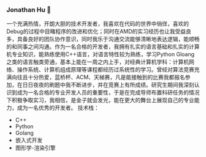 ### Jonathan Hu 👋

一个充满热情，开朗大胆的技术开发者，我喜欢在代码的世界中徜徉，喜欢的Debug的过程中目睹程序的改进和优化；同时在AMD的实习经历也让我受益良多，具备良好的团队协作意识，同时我乐于沟通交流能够清晰地表达逻辑，能顺畅的和同事之间沟通。作为一名合格的开发者，我拥有扎实的语言基础和扎实的计算机专业知识，能熟练使用C++语言，对语言特性较为熟练，学习Python Gloang之类的语言触类旁通，基本上能在一周之内上手，对经典计算机学科：计算机网络、操作系统、计算机组成原理等课程都经历过系统性的学习。曾经对算法竞赛充满向往且十分热爱，蓝桥杯、ACM、天梯赛，凡是能接触到的比赛我都报名参加，在日日夜夜的刷题中我不断进步，并在竞赛上有所成绩。研究生期间我深刻认识到成为一名合格的专业开发人员的重要性，于是在完成导师布置科研任务的情况下积极争取实习，我相信，是金子就会发光，能在更大的舞台上展现自己的专业能力，成为一名优秀的开发者。
技术栈：
* C++
* Python
* Golang
* 嵌入式开发
* 图形学-渲染引擎
<!--
**KevinJey/KevinJey** is a ✨ _special_ ✨ repository because its `README.md` (this file) appears on your GitHub profile.

Here are some ideas to get you started:

- 🔭 I’m currently working on ...
- 🌱 I’m currently learning ...
- 👯 I’m looking to collaborate on ...
- 🤔 I’m looking for help with ...
- 💬 Ask me about ...
- 📫 How to reach me: ...
- 😄 Pronouns: ...
- ⚡ Fun fact: ...
-->
